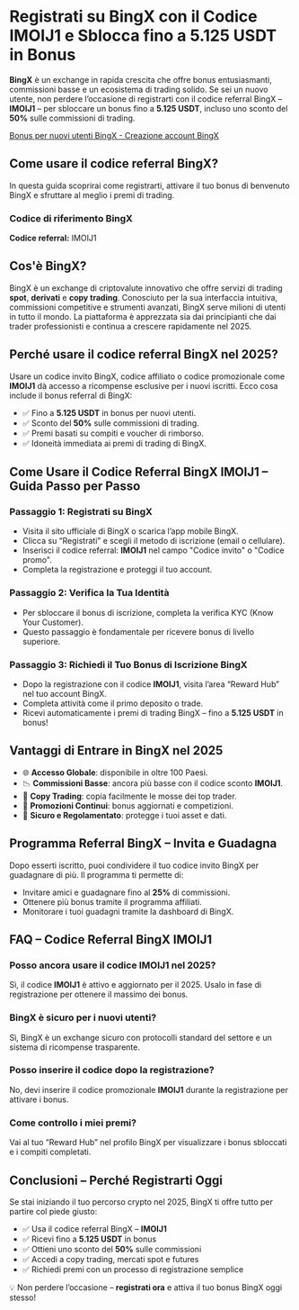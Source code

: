<h1>Registrati su BingX con il Codice IMOIJ1 e Sblocca fino a 5.125 USDT in Bonus</h1>
<p><strong>BingX</strong> è un exchange in rapida crescita che offre bonus entusiasmanti, commissioni basse e un ecosistema di trading solido. Se sei un nuovo utente, non perdere l’occasione di registrarti con il codice referral BingX – <strong>IMOIJ1</strong> – per sbloccare un bonus fino a <strong>5.125 USDT</strong>, incluso uno sconto del <strong>50%</strong> sulle commissioni di trading.</p>

<a href="https://bingx.com/invite/IMOIJ1" target="_blank" rel="noopener noreferrer">
  Bonus per nuovi utenti BingX - Creazione account BingX
</a>

<h2>Come usare il codice referral BingX?</h2>
<p>In questa guida scoprirai come registrarti, attivare il tuo bonus di benvenuto BingX e sfruttare al meglio i premi di trading.</p>

<h3>Codice di riferimento BingX</h3>
<p><strong>Codice referral:</strong> IMOIJ1</p>

<h2>Cos'è BingX?</h2>
<p>BingX è un exchange di criptovalute innovativo che offre servizi di trading <strong>spot</strong>, <strong>derivati</strong> e <strong>copy trading</strong>. Conosciuto per la sua interfaccia intuitiva, commissioni competitive e strumenti avanzati, BingX serve milioni di utenti in tutto il mondo. La piattaforma è apprezzata sia dai principianti che dai trader professionisti e continua a crescere rapidamente nel 2025.</p>

<h2>Perché usare il codice referral BingX nel 2025?</h2>
<p>Usare un codice invito BingX, codice affiliato o codice promozionale come <strong>IMOIJ1</strong> dà accesso a ricompense esclusive per i nuovi iscritti. Ecco cosa include il bonus referral di BingX:</p>
<ul>
    <li>✅ Fino a <strong>5.125 USDT</strong> in bonus per nuovi utenti.</li>
    <li>✅ Sconto del <strong>50%</strong> sulle commissioni di trading.</li>
    <li>✅ Premi basati su compiti e voucher di rimborso.</li>
    <li>✅ Idoneità immediata ai premi di trading di BingX.</li>
</ul>

<h2>Come Usare il Codice Referral BingX IMOIJ1 – Guida Passo per Passo</h2>

<h3>Passaggio 1: Registrati su BingX</h3>
<ul>
    <li>Visita il sito ufficiale di BingX o scarica l’app mobile BingX.</li>
    <li>Clicca su “Registrati” e scegli il metodo di iscrizione (email o cellulare).</li>
    <li>Inserisci il codice referral: <strong>IMOIJ1</strong> nel campo "Codice invito" o "Codice promo".</li>
    <li>Completa la registrazione e proteggi il tuo account.</li>
</ul>

<h3>Passaggio 2: Verifica la Tua Identità</h3>
<ul>
    <li>Per sbloccare il bonus di iscrizione, completa la verifica KYC (Know Your Customer).</li>
    <li>Questo passaggio è fondamentale per ricevere bonus di livello superiore.</li>
</ul>

<h3>Passaggio 3: Richiedi il Tuo Bonus di Iscrizione BingX</h3>
<ul>
    <li>Dopo la registrazione con il codice <strong>IMOIJ1</strong>, visita l’area “Reward Hub” nel tuo account BingX.</li>
    <li>Completa attività come il primo deposito o trade.</li>
    <li>Ricevi automaticamente i premi di trading BingX – fino a <strong>5.125 USDT</strong> in bonus!</li>
</ul>

<h2>Vantaggi di Entrare in BingX nel 2025</h2>
<ul>
    <li>🌐 <strong>Accesso Globale</strong>: disponibile in oltre 100 Paesi.</li>
    <li>📉 <strong>Commissioni Basse</strong>: ancora più basse con il codice sconto <strong>IMOIJ1</strong>.</li>
    <li>🔄 <strong>Copy Trading</strong>: copia facilmente le mosse dei top trader.</li>
    <li>🎁 <strong>Promozioni Continui</strong>: bonus aggiornati e competizioni.</li>
    <li>🔐 <strong>Sicuro e Regolamentato</strong>: protegge i tuoi asset e dati.</li>
</ul>

<h2>Programma Referral BingX – Invita e Guadagna</h2>
<p>Dopo esserti iscritto, puoi condividere il tuo codice invito BingX per guadagnare di più. Il programma ti permette di:</p>
<ul>
    <li>Invitare amici e guadagnare fino al <strong>25%</strong> di commissioni.</li>
    <li>Ottenere più bonus tramite il programma affiliati.</li>
    <li>Monitorare i tuoi guadagni tramite la dashboard di BingX.</li>
</ul>

<h2>FAQ – Codice Referral BingX IMOIJ1</h2>
<h3>Posso ancora usare il codice IMOIJ1 nel 2025?</h3>
<p>Sì, il codice <strong>IMOIJ1</strong> è attivo e aggiornato per il 2025. Usalo in fase di registrazione per ottenere il massimo dei bonus.</p>

<h3>BingX è sicuro per i nuovi utenti?</h3>
<p>Sì, BingX è un exchange sicuro con protocolli standard del settore e un sistema di ricompense trasparente.</p>

<h3>Posso inserire il codice dopo la registrazione?</h3>
<p>No, devi inserire il codice promozionale <strong>IMOIJ1</strong> durante la registrazione per attivare i bonus.</p>

<h3>Come controllo i miei premi?</h3>
<p>Vai al tuo “Reward Hub” nel profilo BingX per visualizzare i bonus sbloccati e i compiti completati.</p>

<h2>Conclusioni – Perché Registrarti Oggi</h2>
<p>Se stai iniziando il tuo percorso crypto nel 2025, BingX ti offre tutto per partire col piede giusto:</p>
<ul>
    <li>✅ Usa il codice referral BingX – <strong>IMOIJ1</strong></li>
    <li>✅ Ricevi fino a <strong>5.125 USDT</strong> in bonus</li>
    <li>✅ Ottieni uno sconto del <strong>50%</strong> sulle commissioni</li>
    <li>✅ Accedi a copy trading, mercati spot e futures</li>
    <li>✅ Richiedi premi con un processo di registrazione semplice</li>
</ul>
<p>💡 Non perdere l’occasione – <strong>registrati ora</strong> e attiva il tuo bonus BingX oggi stesso!</p>
</body>
</html>
